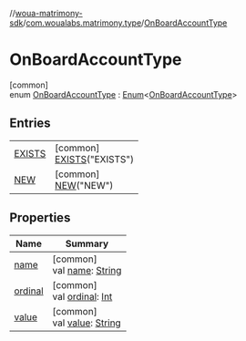 //[woua-matrimony-sdk](../../../index.md)/[com.woualabs.matrimony.type](../index.md)/[OnBoardAccountType](index.md)

# OnBoardAccountType

[common]\
enum [OnBoardAccountType](index.md) : [Enum](https://kotlinlang.org/api/latest/jvm/stdlib/kotlin/-enum/index.html)<[OnBoardAccountType](index.md)>

## Entries

| | |
|---|---|
| [EXISTS](-e-x-i-s-t-s/index.md) | [common]<br>[EXISTS](-e-x-i-s-t-s/index.md)("EXISTS") |
| [NEW](-n-e-w/index.md) | [common]<br>[NEW](-n-e-w/index.md)("NEW") |

## Properties

| Name | Summary |
|---|---|
| [name](index.md#1389455031%2FProperties%2F-2142679453) | [common]<br>val [name](index.md#1389455031%2FProperties%2F-2142679453): [String](https://kotlinlang.org/api/latest/jvm/stdlib/kotlin/-string/index.html) |
| [ordinal](index.md#2129326375%2FProperties%2F-2142679453) | [common]<br>val [ordinal](index.md#2129326375%2FProperties%2F-2142679453): [Int](https://kotlinlang.org/api/latest/jvm/stdlib/kotlin/-int/index.html) |
| [value](value.md) | [common]<br>val [value](value.md): [String](https://kotlinlang.org/api/latest/jvm/stdlib/kotlin/-string/index.html) |
